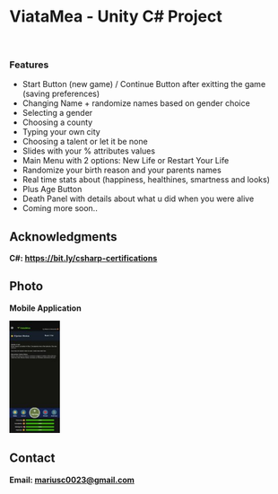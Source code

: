 <h1>ViataMea - Unity C# Project</h1>
<br>
<h3>Features</h3>
<ul>
    <li>Start Button (new game) / Continue Button after exitting the game (saving preferences)</li>
    <li>Changing Name + randomize names based on gender choice</li>
    <li>Selecting a gender</li>
    <li>Choosing a county</li>
    <li>Typing your own city</li>
    <li>Choosing a talent or let it be none</li>
    <li>Slides with your % attributes values</li>
    <li>Main Menu with 2 options: New Life or Restart Your Life</li>
    <li>Randomize your birth reason and your parents names</li>
    <li>Real time stats about (happiness, healthines, smartness and looks) </li>
    <li>Plus Age Button</li>
    <li>Death Panel with details about what u did when you were alive</li>
    <li>Coming more soon..</li>
</ul>

<h2>Acknowledgments</h2>

<b> C#: https://bit.ly/csharp-certifications<b>
<br>


<h2>Photo</h2>
<p>Mobile Application</p>
<img src="image.jpg" with="400" height="200">
<br>

<h2>Contact</h2>

<b> Email: mariusc0023@gmail.com </b>
